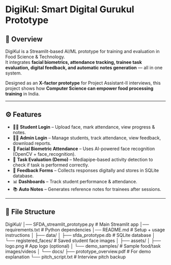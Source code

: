 # DigiKul: Smart Digital Gurukul Prototype

## 🌟 Overview
DigiKul is a Streamlit-based AI/ML prototype for training and evaluation in Food Science & Technology.  
It integrates **facial biometrics, attendance tracking, trainee task evaluation, digital feedback, and automatic notes generation** — all in one system.  

Designed as an **X-factor prototype** for Project Assistant-II interviews, this project shows how **Computer Science can empower food processing training** in India.  

---

## ⚙️ Features
- 👩‍🎓 **Student Login** – Upload face, mark attendance, view progress & notes.  
- 👨‍🏫 **Admin Login** – Manage students, track attendance, view feedback, download reports.  
- 📸 **Facial Biometric Attendance** – Uses AI-powered face recognition (OpenCV + face_recognition).  
- 🥖 **Task Evaluation (Demo)** – Mediapipe-based activity detection to check if task is performed correctly.  
- 📝 **Feedback Forms** – Collects responses digitally and stores in SQLite database.  
- 📊 **Dashboards** – Track student performance & attendance.  
- 📚 **Auto Notes** – Generates reference notes for trainees after sessions.  

---

## 📂 File Structure
DigiKul/
│── SFDA_streamlit_prototype.py # Main Streamlit app
│── requirements.txt # Python dependencies
│── README.md # Setup + usage instructions
│
├── data/
│ ├── sfda_prototype.db # SQLite database
│ └── registered_faces/ # Saved student face images
│
├── assets/
│ ├── logo.png # App logo (optional)
│ └── demo_samples/ # Sample food/task images/videos
│
└── docs/
├── prototype_overview.pdf # For demo explanation
└── pitch_script.txt # Interview pitch backup